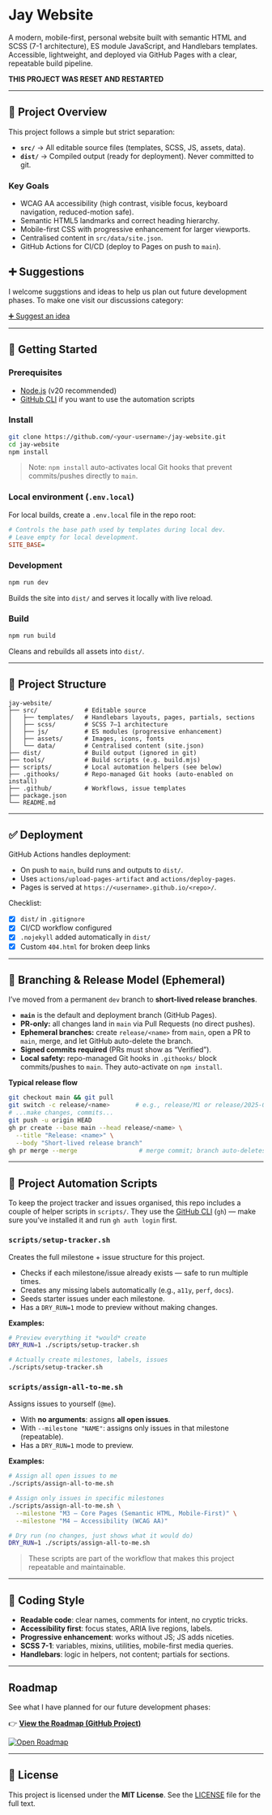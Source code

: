 # Jay Website

A modern, mobile-first, personal website built with semantic HTML and SCSS (7-1 architecture), ES module JavaScript, and Handlebars templates. Accessible, lightweight, and deployed via GitHub Pages with a clear, repeatable build pipeline.

**THIS PROJECT WAS RESET AND RESTARTED**

---

## 📖 Project Overview

This project follows a simple but strict separation:

- **`src/`** → All editable source files (templates, SCSS, JS, assets, data).  
- **`dist/`** → Compiled output (ready for deployment). Never committed to git.  

### Key Goals
- WCAG AA accessibility (high contrast, visible focus, keyboard navigation, reduced-motion safe).  
- Semantic HTML5 landmarks and correct heading hierarchy.  
- Mobile-first CSS with progressive enhancement for larger viewports.  
- Centralised content in `src/data/site.json`.  
- GitHub Actions for CI/CD (deploy to Pages on push to `main`).

## ➕ Suggestions

I welcome suggstions and ideas to help us plan out future development phases.  To make one visit our discussions category:

[➕ Suggest an idea](https://github.com/jaygtel/jay-website/discussions/new?category=ideas)

---

## 🚀 Getting Started

### Prerequisites
- [Node.js](https://nodejs.org/) (v20 recommended)  
- [GitHub CLI](https://cli.github.com/) if you want to use the automation scripts

### Install
```bash
git clone https://github.com/<your-username>/jay-website.git
cd jay-website
npm install
````

> Note: `npm install` auto-activates local Git hooks that prevent commits/pushes directly to `main`.

### Local environment (`.env.local`)

For local builds, create a `.env.local` file in the repo root:

```ini
# Controls the base path used by templates during local dev.
# Leave empty for local development.
SITE_BASE=
```

### Development

```bash
npm run dev
```

Builds the site into `dist/` and serves it locally with live reload.

### Build

```bash
npm run build
```

Cleans and rebuilds all assets into `dist/`.

---

## 🧩 Project Structure

```
jay-website/
├── src/             # Editable source
│   ├── templates/   # Handlebars layouts, pages, partials, sections
│   ├── scss/        # SCSS 7–1 architecture
│   ├── js/          # ES modules (progressive enhancement)
│   ├── assets/      # Images, icons, fonts
│   └── data/        # Centralised content (site.json)
├── dist/            # Build output (ignored in git)
├── tools/           # Build scripts (e.g. build.mjs)
├── scripts/         # Local automation helpers (see below)
├── .githooks/       # Repo-managed Git hooks (auto-enabled on install)
├── .github/         # Workflows, issue templates
├── package.json
└── README.md
```

---

## ✅ Deployment

GitHub Actions handles deployment:

* On push to `main`, build runs and outputs to `dist/`.
* Uses `actions/upload-pages-artifact` and `actions/deploy-pages`.
* Pages is served at `https://<username>.github.io/<repo>/`.

Checklist:

* [x] `dist/` in `.gitignore`
* [x] CI/CD workflow configured
* [x] `.nojekyll` added automatically in `dist/`
* [x] Custom `404.html` for broken deep links

---

## 🔀 Branching & Release Model (Ephemeral)

I’ve moved from a permanent `dev` branch to **short-lived release branches**.

* **`main`** is the default and deployment branch (GitHub Pages).
* **PR-only:** all changes land in `main` via Pull Requests (no direct pushes).
* **Ephemeral branches:** create `release/<name>` from `main`, open a PR to `main`, merge, and let GitHub auto-delete the branch.
* **Signed commits required** (PRs must show as “Verified”).
* **Local safety:** repo-managed Git hooks in `.githooks/` block commits/pushes to `main`. They auto-activate on `npm install`.

**Typical release flow**

```bash
git checkout main && git pull
git switch -c release/<name>       # e.g., release/M1 or release/2025-09-14
# ...make changes, commits...
git push -u origin HEAD
gh pr create --base main --head release/<name> \
  --title "Release: <name>" \
  --body "Short-lived release branch"
gh pr merge --merge                 # merge commit; branch auto-deletes on merge
```

---

## 🔧 Project Automation Scripts

To keep the project tracker and issues organised, this repo includes a couple of helper scripts in `scripts/`.
They use the [GitHub CLI](https://cli.github.com/) (`gh`) — make sure you’ve installed it and run `gh auth login` first.

### `scripts/setup-tracker.sh`

Creates the full milestone + issue structure for this project.

* Checks if each milestone/issue already exists — safe to run multiple times.
* Creates any missing labels automatically (e.g., `a11y`, `perf`, `docs`).
* Seeds starter issues under each milestone.
* Has a `DRY_RUN=1` mode to preview without making changes.

**Examples:**

```bash
# Preview everything it *would* create
DRY_RUN=1 ./scripts/setup-tracker.sh

# Actually create milestones, labels, issues
./scripts/setup-tracker.sh
```

### `scripts/assign-all-to-me.sh`

Assigns issues to yourself (`@me`).

* With **no arguments**: assigns **all open issues**.
* With `--milestone "NAME"`: assigns only issues in that milestone (repeatable).
* Has a `DRY_RUN=1` mode to preview.

**Examples:**

```bash
# Assign all open issues to me
./scripts/assign-all-to-me.sh

# Assign only issues in specific milestones
./scripts/assign-all-to-me.sh \
  --milestone "M3 — Core Pages (Semantic HTML, Mobile-First)" \
  --milestone "M4 — Accessibility (WCAG AA)"

# Dry run (no changes, just shows what it would do)
DRY_RUN=1 ./scripts/assign-all-to-me.sh
```

> These scripts are part of the workflow that makes this project repeatable and maintainable.

---

## 📝 Coding Style

* **Readable code**: clear names, comments for intent, no cryptic tricks.
* **Accessibility first**: focus states, ARIA live regions, labels.
* **Progressive enhancement**: works without JS; JS adds niceties.
* **SCSS 7-1**: variables, mixins, utilities, mobile-first media queries.
* **Handlebars**: logic in helpers, not content; partials for sections.

---

## Roadmap

See what I have planned for our future development phases:

👉 **[View the Roadmap (GitHub Project)](https://github.com/users/jaygtel/projects/6)**

[![Open Roadmap](https://img.shields.io/badge/Roadmap-Open%20Project-blue?logo=github)](https://github.com/users/jaygtel/projects/6)

---

## 📄 License

This project is licensed under the **MIT License**. See the [LICENSE](LICENSE) file for the full text.
